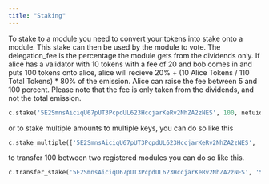 ```yaml
---
title: "Staking"
---
```


To stake to a module you need to convert your tokens into stake onto a module. This stake can then be used by the module to vote. The delegation_fee is the percentage the module gets from the dividends only. If alice has a validator with 10 tokens with a fee of 20 and bob comes in and puts 100 tokens onto alice, alice will recieve 20% + (10 Alice Tokens / 110 Total Tokens) * 80% of the emission. Alice can raise the fee between 5 and 100 percent. Please note that the fee is only taken from the dividends, and not the total emission. 

```python
c.stake('5E2SmnsAiciqU67pUT3PcpdUL623HccjarKeRv2NhZA2zNES', 100, netuid=10)
```
or to stake multiple amounts to multiple keys, you can do so like this

```python
c.stake_multiple(['5E2SmnsAiciqU67pUT3PcpdUL623HccjarKeRv2NhZA2zNES', '5ERLrXrrKPg9k99yp8DuGhop6eajPEgzEED8puFzmtJfyJES'], [100, 100], netuid=10)
```

to transfer 100 between two registered modules you can do so like this.

```python
c.transfer_stake('5E2SmnsAiciqU67pUT3PcpdUL623HccjarKeRv2NhZA2zNES', '5ERLrXrrKPg9k99yp8DuGhop6eajPEgzEED8puFzmtJfyJES', 100, netuid=10)
```